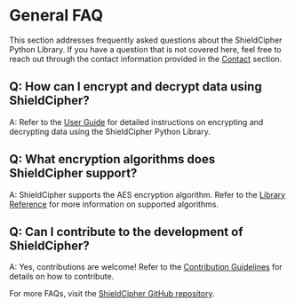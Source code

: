 # General FAQ

This section addresses frequently asked questions about the ShieldCipher Python Library. If you have a question that is not covered here, feel free to reach out through the contact information provided in the [Contact](/ShieldCipher/contact/contact.md) section.

## Q: How can I encrypt and decrypt data using ShieldCipher?

A: Refer to the [User Guide](/ShieldCipher/user-guide/usage.md) for detailed instructions on encrypting and decrypting data using the ShieldCipher Python Library.

## Q: What encryption algorithms does ShieldCipher support?

A: ShieldCipher supports the AES encryption algorithm. Refer to the [Library Reference](/ShieldCipher/library-reference/functions.md) for more information on supported algorithms.

## Q: Can I contribute to the development of ShieldCipher?

A: Yes, contributions are welcome! Refer to the [Contribution Guidelines](/ShieldCipher/contributing/contribution-guidelines.md) for details on how to contribute.

For more FAQs, visit the [ShieldCipher GitHub repository](https://github.com/RAH-Code-dev/ShieldCipher).
